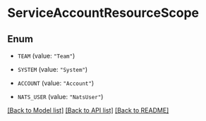 # ServiceAccountResourceScope

## Enum


* `TEAM` (value: `"Team"`)

* `SYSTEM` (value: `"System"`)

* `ACCOUNT` (value: `"Account"`)

* `NATS_USER` (value: `"NatsUser"`)


[[Back to Model list]](../README.md#documentation-for-models) [[Back to API list]](../README.md#documentation-for-api-endpoints) [[Back to README]](../README.md)


